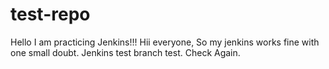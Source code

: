 # test-repo
Hello I am practicing Jenkins!!!
Hii everyone, So my jenkins works fine with one small doubt.
Jenkins test branch test.
Check Again.
